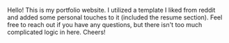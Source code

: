 Hello! This is my portfolio website. I utilized a template I liked from reddit and added some personal touches to it (included the resume section). Feel free to reach out if you have any questions, but there isn't too much complicated logic in here. Cheers!
